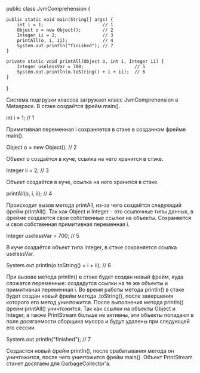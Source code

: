 
public class JvmComprehension {

    public static void main(String[] args) {
        int i = 1;                      // 1
        Object o = new Object();        // 2
        Integer ii = 2;                 // 3
        printAll(o, i, ii);             // 4
        System.out.println("finished"); // 7
    }

    private static void printAll(Object o, int i, Integer ii) {
        Integer uselessVar = 700;                   // 5
        System.out.println(o.toString() + i + ii);  // 6
    }
}

Система подгрузки классов загружает класс JvmComprehension в Metaspace.
В стэке создаётся фрейм main().

int i = 1;                      // 1

Примитивная переменная i сохраняется в стэке в созданном фрейме main().

Object o = new Object();        // 2

Объект о создаётся в куче, ссылка на него хранится в стэке.

Integer ii = 2;                 // 3

Объект создаётся в куче, ссылка на него хранится в стэке.

printAll(o, i, ii);             // 4

Происходит вызов метода printAll, из-за чего создаётся следующий фрейм printAll(). Так как Object и Integer - это ссылочные типы данных, в фрейме создаются свои собственные ссылки на объекты. Сохраняется и своя собственная примитивная переменная i. 

Integer uselessVar = 700;                   // 5

В куче создаётся объект типа Integer, в стэке сохраняется ссылка uselessVar. 

System.out.println(o.toString() + i + ii);  // 6

При вызове метода println() в стэке будет создан новый фрейм, куда сложатся переменные: создадутся ссылки на те же объекты и примитивная переменная i. 
Во время работы метода println() в стэке будет создан новый фрейм метода .toString(), после завершения которого его метод уничтожится. 
После выполнения метода println() фрейм printAll() уничтожится. Так как ссылки на объекты Object и Integer, а также PrintStream больше не активны, эти объекты попадают в поле досягаемости сборщика мусора и будут удалены при следующей его сессии.

System.out.println("finished"); // 7

Создастся новый фрейм println(), после срабатывания метода он уничтожится, после чего уничтожится фрейм main(). Объект PrintStream станет досягаем для GarbageCollector'а.
